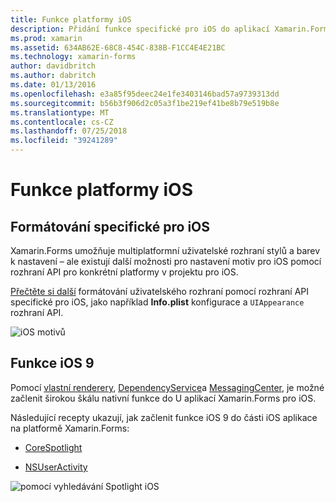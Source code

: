 ```yaml
---
title: Funkce platformy iOS
description: Přidání funkce specifické pro iOS do aplikací Xamarin.Forms
ms.prod: xamarin
ms.assetid: 634AB62E-68C8-454C-838B-F1CC4E4E21BC
ms.technology: xamarin-forms
author: davidbritch
ms.author: dabritch
ms.date: 01/13/2016
ms.openlocfilehash: e3a85f95deec24e1fe3403146bad57a9739313dd
ms.sourcegitcommit: b56b3f906d2c05a3f1be219ef41be8b79e519b8e
ms.translationtype: MT
ms.contentlocale: cs-CZ
ms.lasthandoff: 07/25/2018
ms.locfileid: "39241289"
---
```

# <a name="ios-platform-features"></a>Funkce platformy iOS

## <a name="ios-specific-formatting"></a>Formátování specifické pro iOS

Xamarin.Forms umožňuje multiplatformní uživatelské rozhraní stylů a barev k nastavení – ale existují další možnosti pro nastavení motiv pro iOS pomocí rozhraní API pro konkrétní platformy v projektu pro iOS.

[Přečtěte si další](theme.md) formátování uživatelského rozhraní pomocí rozhraní API specifické pro iOS, jako například **Info.plist** konfigurace a `UIAppearance` rozhraní API.

![](images/status-white-sml.png "iOS motivů")

## <a name="ios-9-features"></a>Funkce iOS 9

Pomocí [vlastní renderery](~/xamarin-forms/app-fundamentals/custom-renderer/index.md), [DependencyService](~/xamarin-forms/app-fundamentals/dependency-service/index.md)a [MessagingCenter](~/xamarin-forms/app-fundamentals/messaging-center.md), je možné začlenit širokou škálu nativní funkce do U aplikací Xamarin.Forms pro iOS.

Následující recepty ukazují, jak začlenit funkce iOS 9 do části iOS aplikace na platformě Xamarin.Forms:

* [CoreSpotlight](https://github.com/xamarin/recipes/tree/master/Recipes/xamarin-forms/iOS/core-spotlight-search)

* [NSUserActivity](https://github.com/xamarin/recipes/tree/master/Recipes/xamarin-forms/iOS/nsuseractivity-search)

![](images/corespotlight.png "pomocí vyhledávání Spotlight iOS")

